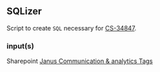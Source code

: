 ## SQLizer

Script to create `SQL` necessary for [CS-34847](https://legacycom.atlassian.net/browse/CS-34847).

### input(s)

Sharepoint [Janus Communication & analytics Tags](https://legacycom-my.sharepoint.com/:x:/g/personal/kanderson_legacy_com/EVEYhkPexO1IrGP4UJQ1T_wBxT-RArLglPDscFfM5fKymQ?rtime=g6XqOdE02Ug)